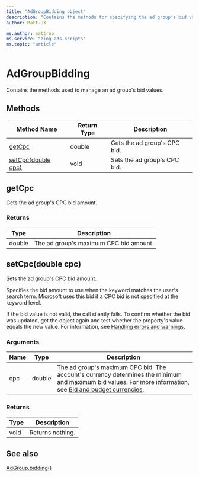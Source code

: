 ```yaml
---
title: "AdGroupBidding object"
description: "Contains the methods for specifying the ad group's bid values."
author: Matt-UX

ms.author: mattrob
ms.service: "bing-ads-scripts"
ms.topic: "article"
---
```


# AdGroupBidding

Contains the methods used to manage an ad group's bid values.

## Methods
|Method Name|Return Type|Description|
|-|-|-
[getCpc](#getcpc)|double|Gets the ad group's CPC bid.
[setCpc(double cpc)](#setcpc-double-cpc-)|void|Sets the ad group's CPC bid.


## <a name="getcpc"></a>getCpc
Gets the ad group's CPC bid amount. 

### Returns
|Type|Description|
|-|-
double|The ad group's maximum CPC bid amount.

## <a name="setcpc-double-cpc-"></a>setCpc(double cpc)
Sets the ad group's CPC bid amount. 

Specifies the bid amount to use when the keyword matches the user's search term. Microsoft uses this bid if a CPC bid is not specified at the keyword level.

If the bid value is not valid, the call silently fails. To confirm whether the bid was updated, get the object again and test whether the property's value equals the new value. For information, see [Handling errors and warnings](../concepts/errors-and-warnings.md).

### Arguments
|Name|Type|Description|
|-|-|-
cpc|double|The ad group's maximum CPC bid. The account's currency determines the minimum and maximum bid values. For more information, see [Bid and budget currencies](/advertising/guides/currencies#bidandbudget).

### Returns
|Type|Description|
|-|-
void|Returns nothing.


## See also

[AdGroup.bidding()](AdGroup.md#bidding)
